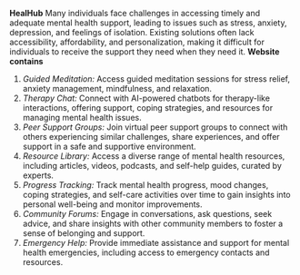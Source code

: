**HealHub**
Many individuals face challenges in accessing timely and adequate mental health support, leading to issues such as stress, anxiety, depression, and feelings of isolation. Existing solutions often lack accessibility, affordability, and personalization, making it difficult for individuals to receive the support they need when they need it.
**Website contains**
1. *Guided Meditation:* Access guided meditation sessions for stress relief, anxiety management, mindfulness, and relaxation.
2. *Therapy Chat:* Connect with AI-powered chatbots for therapy-like interactions, offering support, coping strategies, and resources for managing mental health issues.
3. *Peer Support Groups:* Join virtual peer support groups to connect with others experiencing similar challenges, share experiences, and offer support in a safe and supportive environment.
4. *Resource Library:* Access a diverse range of mental health resources, including articles, videos, podcasts, and self-help guides, curated by experts.
5. *Progress Tracking:* Track mental health progress, mood changes, coping strategies, and self-care activities over time to gain insights into personal well-being and monitor improvements.
6. *Community Forums:* Engage in conversations, ask questions, seek advice, and share insights with other community members to foster a sense of belonging and support.
7. *Emergency Help:* Provide immediate assistance and support for mental health emergencies, including access to emergency contacts and resources.
